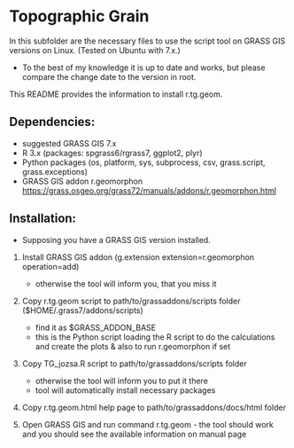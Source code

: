 Topographic Grain
==================
In this subfolder are the necessary files to use the script tool on GRASS GIS versions on Linux. (Tested on Ubuntu with 7.x.)
- To the best of my knowledge it is up to date and works, but please compare the change date to the version in root.


This README provides the information to install r.tg.geom.


Dependencies:
-------------

-   suggested GRASS GIS 7.x
-   R 3.x (packages: spgrass6/rgrass7, ggplot2, plyr)
-   Python packages (os, platform, sys, subprocess, csv, grass.script, grass.exceptions)
-   GRASS GIS addon r.geomorphon 
    https://grass.osgeo.org/grass72/manuals/addons/r.geomorphon.html

Installation:
-------------
* Supposing you have a GRASS GIS version installed.

1.  Install GRASS GIS addon
    (g.extension extension=r.geomorphon operation=add)
       * otherwise the tool will inform you, that you miss it
    
2.  Copy r.tg.geom script to path/to/grassaddons/scripts folder ($HOME/.grass7/addons/scripts)
       * find it as $GRASS_ADDON_BASE
       * this is the Python script loading the R script to do the calculations and create the plots & also to run r.geomorphon if set
3.  Copy TG_jozsa.R script to path/to/grassaddons/scripts folder
       * otherwise the tool will inform you to put it there
       * tool will automatically install necessary packages
4.  Copy r.tg.geom.html help page to path/to/grassaddons/docs/html folder


6.  Open GRASS GIS and run command r.tg.geom - the tool should work and you should see the available information on manual page
